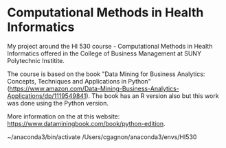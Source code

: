 # Computational Methods in Health Informatics

My project around the HI 530 course - Computational Methods in Health Informatics offered in the College of Business Management at SUNY Polytechnic Institite.

The course is based on the book "Data Mining for Business Analytics: Concepts, Techniques and Applications in Python" (https://www.amazon.com/Data-Mining-Business-Analytics-Applications/dp/1119549841). The book has an R version also but this work was done using the Python version.

More information on the at this website: https://www.dataminingbook.com/book/python-edition.

~/anaconda3/bin/activate /Users/cgagnon/anaconda3/envs/HI530
